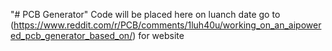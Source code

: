 "# PCB Generator" 
Code will be placed here on luanch date go to (https://www.reddit.com/r/PCB/comments/1luh40u/working_on_an_aipowered_pcb_generator_based_on/) for website

